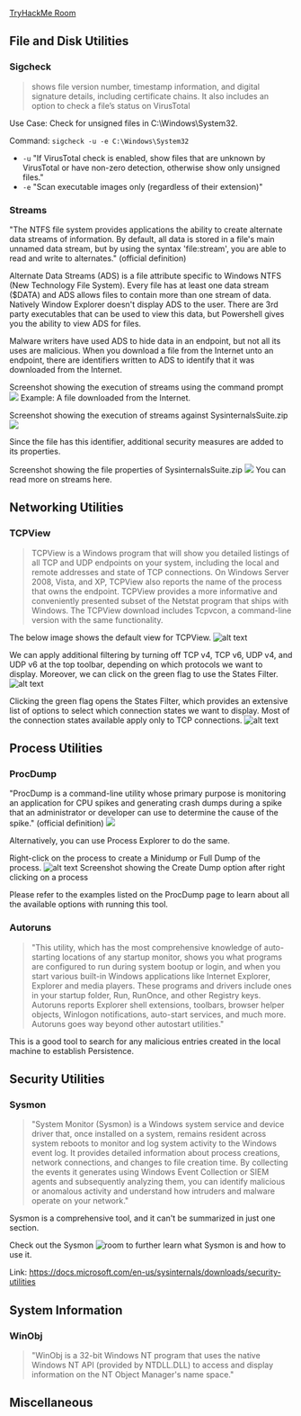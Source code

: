 [TryHackMe Room](https://tryhackme.com/room/btsysinternalssg)

## File and Disk Utilities

### Sigcheck

> shows file version number, timestamp information, and digital signature details, including certificate chains.
>It also includes an option to check a file’s status on VirusTotal

Use Case: Check for unsigned files in C:\Windows\System32.

Command: `sigcheck -u -e C:\Windows\System32`

- `-u` "If VirusTotal check is enabled, show files that are unknown by VirusTotal or have non-zero detection, otherwise show only unsigned files."
- `-e` "Scan executable images only (regardless of their extension)"

### Streams

"The NTFS file system provides applications the ability to create alternate data streams of information. By default, all data is stored in a file's main unnamed data stream, but by using the syntax 'file:stream', you are able to read and write to alternates." (official definition)

Alternate Data Streams (ADS) is a file attribute specific to Windows NTFS (New Technology File System). Every file has at least one data stream ($DATA) and ADS allows files to contain more than one stream of data. Natively Window Explorer doesn't display ADS to the user. There are 3rd party executables that can be used to view this data, but Powershell gives you the ability to view ADS for files.

Malware writers have used ADS to hide data in an endpoint, but not all its uses are malicious. When you download a file from the Internet unto an endpoint, there are identifiers written to ADS to identify that it was downloaded from the Internet.

Screenshot showing the execution of streams using the command prompt
![](olibcinm.png)
Example: A file downloaded from the Internet.

Screenshot showing the execution of streams against SysinternalsSuite.zip
![](2gm9rs30.png)

Since the file has this identifier, additional security measures are added to its properties.

Screenshot showing the file properties of SysinternalsSuite.zip
![](iv66rgmu.png)
You can read more on streams here. 

## Networking Utilities

### TCPView

> TCPView is a Windows program that will show you detailed listings of all TCP and UDP endpoints on your system, including the local and remote addresses and state of TCP connections. On Windows Server 2008, Vista, and XP, TCPView also reports the name of the process that owns the endpoint. TCPView provides a more informative and conveniently presented subset of the Netstat program that ships with Windows. The TCPView download includes Tcpvcon, a command-line version with the same functionality.

The below image shows the default view for TCPView.
![alt text](d6fpdplt.png)


We can apply additional filtering by turning off TCP v4, TCP v6, UDP v4, and UDP v6 at the top toolbar, depending on which protocols we want to display. Moreover, we can click on the green flag to use the States Filter.
![alt text](c7lptvvz.png)

Clicking the green flag opens the States Filter, which provides an extensive list of options to select which connection states we want to display. Most of the connection states available apply only to TCP connections.
![alt text](p11gfl9o.png)




## Process Utilities

### ProcDump

"ProcDump is a command-line utility whose primary purpose is monitoring an application for CPU spikes and generating crash dumps during a spike that an administrator or developer can use to determine the cause of the spike." (official definition)
![](ermyhomk.png)

Alternatively, you can use Process Explorer to do the same.

Right-click on the process to create a Minidump or Full Dump of the process.
![alt text](2zo9f15l.png)
Screenshot showing the Create Dump option after right clicking on a process

Please refer to the examples listed on the ProcDump page to learn about all the available options with running this tool. 

### Autoruns

>"This utility, which has the most comprehensive knowledge of auto-starting locations of any startup monitor, shows you what programs are configured to run during system bootup or login, and when you start various built-in Windows applications like Internet Explorer, Explorer and media players. These programs and drivers include ones in your startup folder, Run, RunOnce, and other Registry keys. Autoruns reports Explorer shell extensions, toolbars, browser helper objects, Winlogon notifications, auto-start services, and much more. Autoruns goes way beyond other autostart utilities." 

This is a good tool to search for any malicious entries created in the local machine to establish Persistence.



## Security Utilities

### Sysmon

>"System Monitor (Sysmon) is a Windows system service and device driver that, once installed on a system, remains resident across system reboots to monitor and log system activity to the Windows event log. It provides detailed information about process creations, network connections, and changes to file creation time. By collecting the events it generates using Windows Event Collection or SIEM agents and subsequently analyzing them, you can identify malicious or anomalous activity and understand how intruders and malware operate on your network."

Sysmon is a comprehensive tool, and it can't be summarized in just one section.

Check out the Sysmon ![room](https://tryhackme.com/room/sysmon) to further learn what Sysmon is and how to use it.

Link: https://docs.microsoft.com/en-us/sysinternals/downloads/security-utilities

## System Information

### WinObj

>"WinObj is a 32-bit Windows NT program that uses the native Windows NT API (provided by NTDLL.DLL) to access and display information on the NT Object Manager's name space."

## Miscellaneous